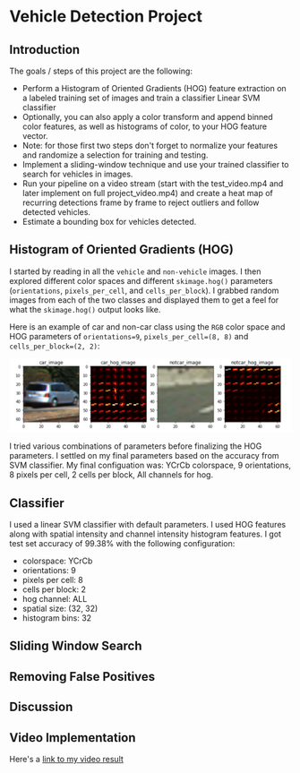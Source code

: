 # Vehicle Detection Project

Introduction
---

The goals / steps of this project are the following:

* Perform a Histogram of Oriented Gradients (HOG) feature extraction on a labeled training set of images and train a classifier Linear SVM classifier
* Optionally, you can also apply a color transform and append binned color features, as well as histograms of color, to your HOG feature vector. 
* Note: for those first two steps don't forget to normalize your features and randomize a selection for training and testing.
* Implement a sliding-window technique and use your trained classifier to search for vehicles in images.
* Run your pipeline on a video stream (start with the test_video.mp4 and later implement on full project_video.mp4) and create a heat map of recurring detections frame by frame to reject outliers and follow detected vehicles.
* Estimate a bounding box for vehicles detected.

[//]: # (Image References)

[image1]: ./output_images/car_noncar.png "car_noncar"
[image2]: ./output_images/windows.png "windows"
[image3]: ./output_images/heatmap.png "heatmap"
[image4]: ./output_images/labels.png "labels"
[image5]: ./output_images/thresholded.png "thresholded"
[image6]: ./output_images/test_images.png "test_images"
[video1]: ./project_video_output.mp4 "Video"


Histogram of Oriented Gradients (HOG)
---

I started by reading in all the `vehicle` and `non-vehicle` images. I then explored different color spaces and different `skimage.hog()` parameters (`orientations`, `pixels_per_cell`, and `cells_per_block`).  I grabbed random images from each of the two classes and displayed them to get a feel for what the `skimage.hog()` output looks like.

Here is an example of car and non-car class using the `RGB` color space and HOG parameters of `orientations=9`, `pixels_per_cell=(8, 8)` and `cells_per_block=(2, 2)`:

![alt text][image1]

I tried various combinations of parameters before finalizing the HOG parameters. I settled on my final parameters based on the accuracy from SVM classifier. My final configuation was: YCrCb colorspace, 9 orientations, 8 pixels per cell, 2 cells per block, All channels for hog.

Classifier
---

I used a linear SVM classifier with default parameters. I used HOG features along with spatial intensity and channel intensity histogram features. 
I got test set accuracy of 99.38% with the following configuration:  
* colorspace:  YCrCb 
* orientations:  9 
* pixels per cell:  8 
* cells per block:  2 
* hog channel:  ALL 
* spatial size:  (32, 32) 
* histogram bins:  32

Sliding Window Search
---

Removing False Positives
---

Discussion
---

Video Implementation
---
Here's a [link to my video result](./project_video_output.mp4)


